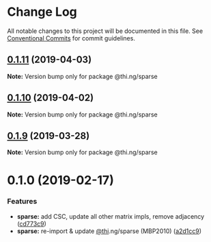 # Change Log

All notable changes to this project will be documented in this file.
See [Conventional Commits](https://conventionalcommits.org) for commit guidelines.

## [0.1.11](https://github.com/thi-ng/umbrella/compare/@thi.ng/sparse@0.1.10...@thi.ng/sparse@0.1.11) (2019-04-03)

**Note:** Version bump only for package @thi.ng/sparse





## [0.1.10](https://github.com/thi-ng/umbrella/compare/@thi.ng/sparse@0.1.9...@thi.ng/sparse@0.1.10) (2019-04-02)

**Note:** Version bump only for package @thi.ng/sparse





## [0.1.9](https://github.com/thi-ng/umbrella/compare/@thi.ng/sparse@0.1.8...@thi.ng/sparse@0.1.9) (2019-03-28)

**Note:** Version bump only for package @thi.ng/sparse







# 0.1.0 (2019-02-17)


### Features

* **sparse:** add CSC, update all other matrix impls, remove adjacency ([cd773c9](https://github.com/thi-ng/umbrella/commit/cd773c9))
* **sparse:** re-import & update [@thi](https://github.com/thi).ng/sparse (MBP2010) ([a2d1cc9](https://github.com/thi-ng/umbrella/commit/a2d1cc9))
